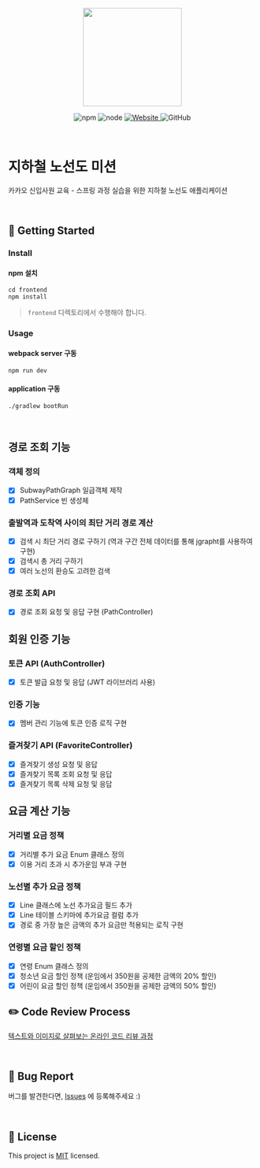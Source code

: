 <p align="center">
    <img width="200px;" src="https://raw.githubusercontent.com/woowacourse/atdd-subway-admin-frontend/master/images/main_logo.png"/>
</p>
<p align="center">
  <img alt="npm" src="https://img.shields.io/badge/npm-%3E%3D%205.5.0-blue">
  <img alt="node" src="https://img.shields.io/badge/node-%3E%3D%209.3.0-blue">
  <a href="https://edu.nextstep.camp/c/R89PYi5H" alt="nextstep atdd">
    <img alt="Website" src="https://img.shields.io/website?url=https%3A%2F%2Fedu.nextstep.camp%2Fc%2FR89PYi5H">
  </a>
  <img alt="GitHub" src="https://img.shields.io/github/license/next-step/spring-subway-admin-kakao">
</p>

<br>

# 지하철 노선도 미션
카카오 신입사원 교육 - 스프링 과정 실습을 위한 지하철 노선도 애플리케이션

<br>

## 🚀 Getting Started

### Install
#### npm 설치
```
cd frontend
npm install
```
> `frontend` 디렉토리에서 수행해야 합니다.

### Usage
#### webpack server 구동
```
npm run dev
```
#### application 구동
```
./gradlew bootRun
```
<br>

## 경로 조회 기능

### 객체 정의
* [x] SubwayPathGraph 일급객체 제작
* [x] PathService 빈 생성체

### 출발역과 도착역 사이의 최단 거리 경로 계산
* [x] 검색 시 최단 거리 경로 구하기 (역과 구간 전체 데이터를 통해 jgrapht를 사용하여 구현)
* [x] 검색시 총 거리 구하기
* [x] 여러 노선의 환승도 고려한 검색

### 경로 조회 API
* [x] 경로 조회 요청 및 응답 구현 (PathController)

## 회원 인증 기능

### 토큰 API (AuthController)
* [x] 토큰 발급 요청 및 응답 (JWT 라이브러리 사용)

### 인증 기능
* [x] 멤버 관리 기능에 토큰 인증 로직 구현

### 즐겨찾기 API (FavoriteController)
* [x] 즐겨찾기 생성 요청 및 응답
* [x] 즐겨찾기 목록 조회 요청 및 응답
* [x] 즐겨찾기 목록 삭제 요청 및 응답

## 요금 계산 기능

### 거리별 요금 정책
* [x] 거리별 추가 요금 Enum 클래스 정의
* [x] 이용 거리 초과 시 추가운임 부과 구현

### 노선별 추가 요금 정책
* [x] Line 클래스에 노선 추가요금 필드 추가
* [x] Line 테이블 스키마에 추가요금 컬럼 추가
* [x] 경로 중 가장 높은 금액의 추가 요금만 적용되는 로직 구현

### 연령별 요금 할인 정책
* [x] 연령 Enum 클래스 정의
* [x] 청소년 요금 할인 정책 (운임에서 350원을 공제한 금액의 20% 할인)
* [x] 어린이 요금 할인 정책 (운임에서 350원을 공제한 금액의 50% 할인)

## ✏️ Code Review Process
[텍스트와 이미지로 살펴보는 온라인 코드 리뷰 과정](https://github.com/next-step/nextstep-docs/tree/master/codereview)

<br>

## 🐞 Bug Report

버그를 발견한다면, [Issues](https://github.com/next-step/spring-subway-admin-kakao/issues) 에 등록해주세요 :)

<br>

## 📝 License

This project is [MIT](https://github.com/next-step/spring-subway-admin-kakao/blob/master/LICENSE) licensed.
